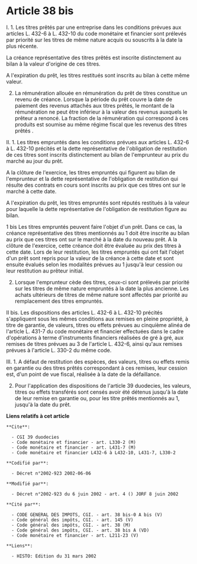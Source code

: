 # Article 38 bis

I. 1. Les titres prêtés par une entreprise dans les conditions prévues aux articles L. 432-6 à L. 432-10 du code monétaire et
financier sont prélevés par priorité sur les titres de même nature acquis ou souscrits à la date la plus récente.

La créance représentative des titres prêtés est inscrite distinctement au bilan à la valeur d'origine de ces titres.

A l'expiration du prêt, les titres restitués sont inscrits au bilan à cette même valeur.

2. La rémunération allouée en rémunération du prêt de titres constitue un revenu de créance. Lorsque la période du prêt
couvre la date de paiement des revenus attachés aux titres prêtés, le montant de la rémunération ne peut être inférieur à la
valeur des revenus auxquels le prêteur a renoncé. La fraction de la rémunération qui correspond à ces produits est soumise au
même régime fiscal que les revenus des titres prêtés .

II. 1. Les titres empruntés dans les conditions prévues aux articles L. 432-6 à L. 432-10 précités et la dette représentative
de l'obligation de restitution de ces titres sont inscrits distinctement au bilan de l'emprunteur au prix du marché au jour
du prêt.

A la clôture de l'exercice, les titres empruntés qui figurent au bilan de l'emprunteur et la dette représentative de
l'obligation de restitution qui résulte des contrats en cours sont inscrits au prix que ces titres ont sur le marché à cette
date.

A l'expiration du prêt, les titres empruntés sont réputés restitués à la valeur pour laquelle la dette représentative de
l'obligation de restitution figure au bilan.

1 bis Les titres empruntés peuvent faire l'objet d'un prêt. Dans ce cas, la créance représentative des titres mentionnés au 1
doit être inscrite au bilan au prix que ces titres ont sur le marché à la date du nouveau prêt. A la clôture de l'exercice,
cette créance doit être évaluée au prix des titres à cette date. Lors de leur restitution, les titres empruntés qui ont fait
l'objet d'un prêt sont repris pour la valeur de la créance à cette date et sont ensuite évalués selon les modalités prévues
au 1 jusqu'à leur cession ou leur restitution au prêteur initial.

2. Lorsque l'emprunteur cède des titres, ceux-ci sont prélevés par priorité sur les titres de même nature empruntés à la date
la plus ancienne. Les achats ultérieurs de titres de même nature sont affectés par priorité au remplacement des titres
empruntés. 

II bis. Les dispositions des articles L. 432-6 à L. 432-10 précités s'appliquent sous les mêmes conditions aux remises en
pleine propriété, à titre de garantie, de valeurs, titres ou effets prévues au cinquième alinéa de l'article L. 431-7 du code
monétaire et financier effectuées dans le cadre d'opérations à terme d'instruments financiers réalisées de gré à gré, aux
remises de titres prévues au 3 de l'article L. 432-6, ainsi qu'aux remises prévues à l'article L. 330-2 du même code.

III. 1. A défaut de restitution des espèces, des valeurs, titres ou effets remis en garantie ou des titres prêtés
correspondant à ces remises, leur cession est, d'un point de vue fiscal, réalisée à la date de la défaillance.

2. Pour l'application des dispositions de l'article 39 duodecies, les valeurs, titres ou effets transférés sont censés avoir
été détenus jusqu'à la date de leur remise en garantie ou, pour les titre prêtés mentionnés au 1, jusqu'à la date du prêt.

**Liens relatifs à cet article**

	**Cite**:

	  - CGI 39 duodecies
	  - Code monétaire et financier - art. L330-2 (M)
	  - Code monétaire et financier - art. L431-7 (M)
	  - Code monétaire et financier L432-6 à L432-10, L431-7, L330-2

	**Codifié par**:

	  - Décret n°2002-923 2002-06-06

	**Modifié par**:

	  - Décret n°2002-923 du 6 juin 2002 - art. 4 () JORF 8 juin 2002

	**Cité par**:

	  - CODE GENERAL DES IMPOTS, CGI. - art. 38 bis-0 A bis (V)
	  - Code général des impôts, CGI. - art. 145 (V)
	  - Code général des impôts, CGI. - art. 38 (M)
	  - Code général des impôts, CGI. - art. 38 bis A (VD)
	  - Code monétaire et financier - art. L211-23 (V)

	**Liens**:

	  - HISTO: Edition du 31 mars 2002
